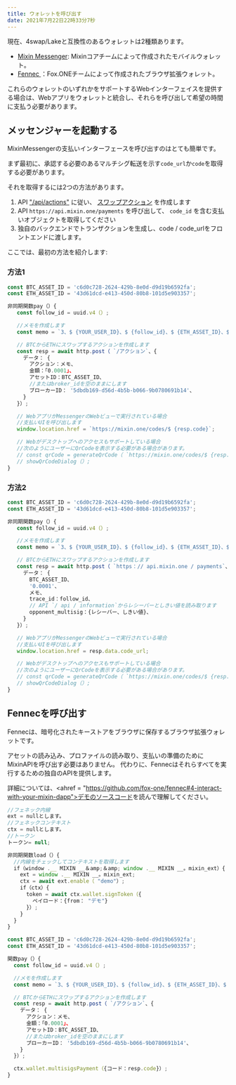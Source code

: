 ```yaml
---
title: ウォレットを呼び出す
date: 2021年7月22日22時33分7秒
---
```


現在、4swap/Lakeと互換性のあるウォレットは2種類あります。

- [Mixin Messenger](/docs/apps/wallets#mixin-messenger): Mixinコアチームによって作成されたモバイルウォレット。
- [ Fennec ](/docs/apps/wallets#fennec)：Fox.ONEチームによって作成されたブラウザ拡張ウォレット。

これらのウォレットのいずれかをサポートするWebインターフェイスを提供する場合は、Webアプリをウォレットと統合し、それらを呼び出して希望の時間に支払う必要があります。

## メッセンジャーを起動する

MixinMessengerの支払いインターフェースを呼び出すのはとても簡単です。

まず最初に、承認する必要のあるマルチシグ転送を示す`code_url`か`code`を取得する必要があります。

それを取得するには2つの方法があります。

1. API ["/api/actions"](../apis/actions) に従い、 [スワップアクション](../action-protocol#swap-crypto) を作成します
2. API `https://api.mixin.one/payments` を呼び出して、 `code_id` を含む支払いオブジェクトを取得してください
3. 独自のバックエンドでトランザクションを生成し、code / code_urlをフロントエンドに渡します。

ここでは、最初の方法を紹介します:

### 方法1

```javascript
const BTC_ASSET_ID = 'c6d0c728-2624-429b-8e0d-d9d19b6592fa';
const ETH_ASSET_ID = '43d61dcd-e413-450d-80b8-101d5e903357';

非同期関数pay（）{
   const follow_id = uuid.v4（）;

   //メモを作成します
   const memo = `3、$ {YOUR_USER_ID}、$ {follow_id}、$ {ETH_ASSET_ID}、$ {''}、$ {'0.0001'}`;

   // BTCからETHにスワップするアクションを作成します
   const resp = await http.post（ `/アクション`、{
     データ： {
       アクション：メモ、
       金額：「0.0001」、
       アセットID：BTC_ASSET_ID、
       //またはbroker_idを空のままにします
       ブローカーID： '5dbdb169-d56d-4b5b-b066-9b0780691b14'、
     }
   }）;

   // WebアプリがMessengerのWebビューで実行されている場合
   //支払いUIを呼び出します
   window.location.href = `https://mixin.one/codes/$ {resp.code}`;

   // Webがデスクトップへのアクセスもサポートしている場合
   //次のようにユーザーにQrCodeを表示する必要がある場合があります。
   // const qrCode = generateQrCode（ `https://mixin.one/codes/$ {resp.coded}`）
   // showQrCodeDialog（）;
} 
```

### 方法2

```javascript
const BTC_ASSET_ID = 'c6d0c728-2624-429b-8e0d-d9d19b6592fa';
const ETH_ASSET_ID = '43d61dcd-e413-450d-80b8-101d5e903357';

非同期関数pay（）{
   const follow_id = uuid.v4（）;

   //メモを作成します
   const memo = `3、$ {YOUR_USER_ID}、$ {follow_id}、$ {ETH_ASSET_ID}、$ {''}、$ {'0.0001'}`;

   // BTCからETHにスワップするアクションを作成します
   const resp = await http.post（ `https：// api.mixin.one / payments`、{
     データ： {
       BTC_ASSET_ID、
       '0.0001'、
       メモ、
       trace_id：follow_id、
       // API `/ api / information`からレシーバーとしきい値を読み取ります
       opponent_multisig：{レシーバー、しきい値}、
     }
   }）;

   // WebアプリがMessengerのWebビューで実行されている場合
   //支払いUIを呼び出します
   window.location.href = resp.data.code_url;

   // Webがデスクトップへのアクセスもサポートしている場合
   //次のようにユーザーにQrCodeを表示する必要がある場合があります。
   // const qrCode = generateQrCode（ `https://mixin.one/codes/$ {resp.coded}`）
   // showQrCodeDialog（）;
} 
```

## Fennecを呼び出す

Fennecは、暗号化されたキーストアをブラウザに保存するブラウザ拡張ウォレットです。

アセットの読み込み、プロファイルの読み取り、支払いの準備のためにMixinAPIを呼び出す必要はありません。 代わりに、Fennecはそれらすべてを実行するための独自のAPIを提供します。

詳細については、<ahref = "https://github.com/fox-one/fennec#4-interact-with-your-mixin-dapp">デモのソースコード</a>を読んで理解してください。

```javascript
//フェネック内線
ext = nullとします。
//フェネックコンテキスト
ctx = nullとします。
//トークン
トークン= null;

非同期関数load（）{
  //内線をチェックしてコンテキストを取得します
  if（window .__ MIXIN __＆amp;＆amp; window .__ MIXIN __。mixin_ext）{
    ext = window .__ MIXIN __。mixin_ext;
    ctx = await ext.enable（ "demo"）;
    if（ctx）{
      token = await ctx.wallet.signToken（{
        ペイロード：{from： "デモ"}
      }）;
    }
  }
}

const BTC_ASSET_ID = 'c6d0c728-2624-429b-8e0d-d9d19b6592fa';
const ETH_ASSET_ID = '43d61dcd-e413-450d-80b8-101d5e903357';

関数pay（）{
  const follow_id = uuid.v4（）;

  //メモを作成します
  const memo = `3、$ {YOUR_USER_ID}、$ {follow_id}、$ {ETH_ASSET_ID}、$ {''}、$ {'0.0001'}`;

  // BTCからETHにスワップするアクションを作成します
  const resp = await http.post（ `/アクション`、{
    データ： {
      アクション：メモ、
      金額：「0.0001」、
      アセットID：BTC_ASSET_ID、
      //またはbroker_idを空のままにします
      ブローカーID： '5dbdb169-d56d-4b5b-b066-9b0780691b14'、
    }
  }）;

  ctx.wallet.multisigsPayment（{コード：resp.code}）;
} 
```
